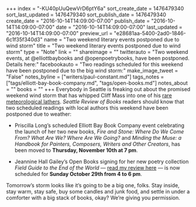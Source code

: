 +++
index = "-KU40pUuQewVrD6ptY6a"
sort_create_date = 1476479340
sort_last_updated = 1476479340
sort_publish_date = 1476479340
create_date = "2016-10-14T14:09:00-07:00"
publish_date = "2016-10-14T14:09:00-07:00"
date = "2016-10-14T14:09:00-07:00"
last_updated = "2016-10-14T14:09:00-07:00"
preview_url = "e28681aa-5400-2ad0-1846-6c1f35f340d3"
name = "Two weekend literary events postponed due to wind storm"
title = "Two weekend literary events postponed due to wind storm"
type = "Note"
link = ""
shareimage = ""
twitterauto = "Two weekend events, at @elliottbaybooks and @openpoetrybooks, have been postponed. Details here:"
facebookauto = "Two readings scheduled for this weekend have been postponed due to the big wind storm:"
make_image_tweet = "False"
notes_byline = ["writers/paul-constant.md"]
tags_notes = ["tags/elliott-bay-book-company.md", "tags/open-books.md"]
notes_about = ""
books = ""
+++
Everybody in Seattle is freaking out about the promised weekend wind storm that has whipped Cliff Mass into one of his [rare meteorological lathers]( http://cliffmass.blogspot.com/2016/10/major-windstorm-tornadoes-and-much-more.html). *Seattle Review of Books* readers should know that two scheduled readings with local authors this weekend have been postponed due to weather: 

* Priscilla Long’s scheduled Elliott Bay Book Company event celebrating the launch of her two new books, *Fire and Stone: Where Do We Come From? What Are We? Where Are We Going?* and *Minding the Muse: a Handbook for Painters, Composers, Writers and Other Creators*, has been moved to **Thursday, November 10th at 7 pm**.

* Jeannine Hall Gailey’s Open Books signing for her new poetry collection *Field Guide to the End of the World* — [read my review here](http://www.seattlereviewofbooks.com/reviews/and-i-feel-fine/) — is now scheduled for **Sunday October 29th from 4 to 6 pm**.

Tomorrow’s storm  looks like it’s going to be a big one, folks. Stay inside, stay warm, stay safe, buy some candles and junk food, and settle in under a comforter with a big stack of books, okay? We’re giving you permission.
